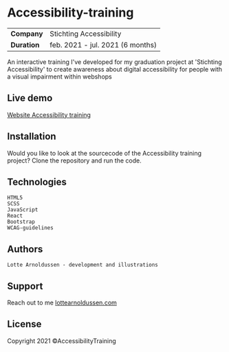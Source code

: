 # Accessibility-training
|     |     |
| --- | --- |
| **Company** | Stichting Accessibility    |
| **Duration** | feb. 2021 - jul. 2021 (6 months) |

An interactive training I've developed for my graduation project at 'Stichting Accessibility' to create awareness about digital accessibility for people with a visual impairment within webshops

## Live demo
[Website Accessibility training](https://accessibility-training.netlify.app/)

## Installation
Would you like to look at the sourcecode of the Accessibility training project? Clone the repository and run the code.

## Technologies
    HTML5
    SCSS
    JavaScript
    React
    Bootstrap
    WCAG-guidelines

## Authors
    Lotte Arnoldussen - development and illustrations

## Support
Reach out to me
[lottearnoldussen.com](https://www.lottearnoldussen.com/#/)

## License
Copyright 2021 ©AccessibilityTraining
